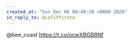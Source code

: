```yaml
---
created_at: "Sun Dec 06 00:40:28 +0000 2020"
in_reply_to: @LeTitPirate
---
```


@bee_coast https://t.co/ocwXBGB8Nf